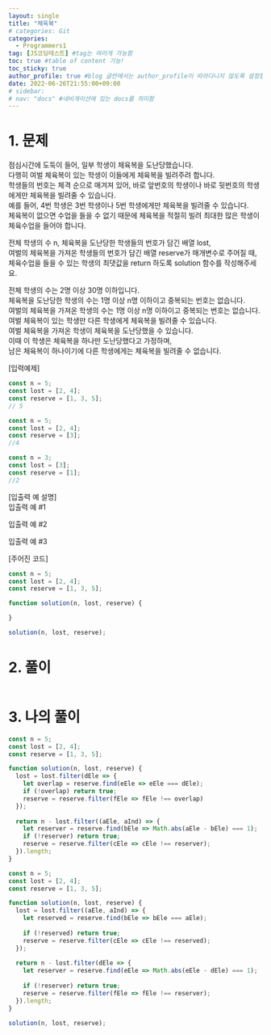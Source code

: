 ```yaml
---
layout: single
title: "체육복"
# categories: Git
categories:
  - Programmers1
tag: [JS코딩테스트] #tag는 여러개 가능함
toc: true #table of content 기능!
toc_sticky: true
author_profile: true #blog 글안에서는 author_profile이 따라다니지 않도록 설정함
date: 2022-06-26T21:55:00+09:00
# sidebar:
# nav: "docs" #네비게이션에 있는 docs를 의미함
---
```

# 1. 문제
점심시간에 도둑이 들어, 일부 학생이 체육복을 도난당했습니다.  
다행히 여벌 체육복이 있는 학생이 이들에게 체육복을 빌려주려 합니다.  
학생들의 번호는 체격 순으로 매겨져 있어, 바로 앞번호의 학생이나 바로 뒷번호의 학생에게만 체육복을 빌려줄 수 있습니다.  
예를 들어, 4번 학생은 3번 학생이나 5번 학생에게만 체육복을 빌려줄 수 있습니다.  
체육복이 없으면 수업을 들을 수 없기 때문에 체육복을 적절히 빌려 최대한 많은 학생이 체육수업을 들어야 합니다.  

전체 학생의 수 n, 체육복을 도난당한 학생들의 번호가 담긴 배열 lost,  
여벌의 체육복을 가져온 학생들의 번호가 담긴 배열 reserve가 매개변수로 주어질 때,  
체육수업을 들을 수 있는 학생의 최댓값을 return 하도록 solution 함수를 작성해주세요.  

전체 학생의 수는 2명 이상 30명 이하입니다.  
체육복을 도난당한 학생의 수는 1명 이상 n명 이하이고 중복되는 번호는 없습니다.  
여벌의 체육복을 가져온 학생의 수는 1명 이상 n명 이하이고 중복되는 번호는 없습니다.  
여벌 체육복이 있는 학생만 다른 학생에게 체육복을 빌려줄 수 있습니다.  
여벌 체육복을 가져온 학생이 체육복을 도난당했을 수 있습니다.  
이때 이 학생은 체육복을 하나만 도난당했다고 가정하며,  
남은 체육복이 하나이기에 다른 학생에게는 체육복을 빌려줄 수 없습니다.  

[입력예제]  

```js
const n = 5;
const lost = [2, 4];
const reserve = [1, 3, 5];
// 5

const n = 5;
const lost = [2, 4];
const reserve = [3];
//4

const n = 3;
const lost = [3];
const reserve = [1];
//2
```  

[입출력 예 설명]  
입출력 예 #1  

입출력 예 #2  

입출력 예 #3  

[주어진 코드]  

```js
const n = 5;
const lost = [2, 4];
const reserve = [1, 3, 5];

function solution(n, lost, reserve) {

}

solution(n, lost, reserve);
```


# 2. 풀이
```js
```

# 3. 나의 풀이
```js
const n = 5;
const lost = [2, 4];
const reserve = [1, 3, 5];

function solution(n, lost, reserve) {
  lost = lost.filter(dEle => {
    let overlap = reserve.find(eEle => eEle === dEle);
    if (!overlap) return true;
    reserve = reserve.filter(fEle => fEle !== overlap)
  });
    
  return n - lost.filter((aEle, aInd) => {
    let reserver = reserve.find(bEle => Math.abs(aEle - bEle) === 1);
    if (!reserver) return true;
    reserve = reserve.filter(cEle => cEle !== reserver);
  }).length;
}
```

```js
const n = 5;
const lost = [2, 4];
const reserve = [1, 3, 5];

function solution(n, lost, reserve) {
  lost = lost.filter((aEle, aInd) => {
    let reserved = reserve.find(bEle => bEle === aEle);
    
    if (!reserved) return true;
    reserve = reserve.filter(cEle => cEle !== reserved);
  });
  
  return n - lost.filter(dEle => {
    let reserver = reserve.find(eEle => Math.abs(eEle - dEle) === 1);
    
    if (!reserver) return true;
    reserve = reserve.filter(fEle => fEle !== reserver);   
  }).length;
}

solution(n, lost, reserve);
```

<!-- <span style="color:royalblue"> -->

<!-- 메소드 위에 변수 선언, 메소드 안에 메소드, 메소드 끝나고 리턴 -->

<!-- ### 2. Link 넣기

```

유형 1: (설명어를 입력) : [gunhee's coding blog](https://gunhee-jeong.github.io/)
유형 2: (URL 자동연결) : <https://gunhee-jeong.github.io/>
유형 3: (동일 파일 내 '문단으로 이동') : [1. Header로 이동](###-1-header)

```

유형 1: (설명어를 입력) : [gunhee's coding blog](https://gunhee-jeong.github.io/)
유형 2: (URL 자동연결) : <https://gunhee-jeong.github.io/>
유형 3: (동일 파일 내 '문단으로 이동') : [1. Header로 이동](#1-header)
유형 3의 방법

1. 특수문자를 제거
2. 스페이스는 -로 바꾸고
3. 대문자는 소문자로!
   그래서 ### 1. Header -> #1-header

## Link: [google][https://www.google.com/]

### 3. 수평선

```

---

```

---

### 4. 라인 바꾸기

```

스페이스바를 2번 눌러주면 다음칸으로
이동할 수 있어요!

```

---

스페이스바를 2번 눌러주면
다음칸으로 이동할 수 있어요!

### 5. list 만들기

```

1. 1번
2. 2번
3. 3번

- 순서없는 list
  - 순서없는 list
    - 순서없는 list

```

1. 1번
2. 2번
3. 3번

- 순서없는 list
  - 순서없는 list
    - 순서없는 list

---

### 6. font 관련

```

**진하게** -> 볼드
_기울여서_ -> 이탤릭체
~~취소선~~ -> 취소선

<ul>밑줄넣기</ul> -> 밑줄
<span style="color:red">빨간 글씨</span> -> 글자색
이것이 `인라인` 입니다 -> 인라인 코드
```

**진하게** -> 볼드
_기울여서_ -> 이탤릭체
~~취소선~~ -> 취소선
<u>밑줄넣기</u> -> 밑줄
<span style="color:red">빨간 글씨</span>
이것이 `인라인` 입니다 -> 인라인 코드

---

### 7. 인용구문

```
> coding
>
> > JavaScript
> >
> > > 내가 프짱!
```

> coding
>
> > JavaScript
> >
> > > 내가 프짱!

---

### 8. 이미지 삽입

```
유형1: ('사이즈를 조절' -> HTML 태그 사용) : <img src="https://gunhee-jeong.github.io/assets/images/blogLogo.png" width="300" height="200">
유형2: (이미지 삽입 후 -> 링크 걸기)
[![이미지](https://gunhee-jeong.github.io/assets/images/blogLogo/blogLogo.png)](https://gunhee-jeong.github.io/)
```

유형1: ('사이즈를 조절' -> HTML 태그 사용) : <img src="https://gunhee-jeong.github.io/assets/images/blogLogo.png" width="300" height="200">
유형2: (이미지 삽입 후 -> 링크 걸기)
[![이미지](https://gunhee-jeong.github.io/assets/images/blogLogo.png)](https://gunhee-jeong.github.io/)

### 9. 표 만들기

```
||국어|영어|
| :--- | ---: | :--: |
|건희 | 100점 | 100점
|철수 | 100점 | 100점
```

|      |  국어 | 영어  |
| :--- | ----: | :---: |
| 건희 | 100점 | 100점 |
| 철수 | 100점 | 100점 |

> - header를 넣고 싶은 경우 ---을 사용하고 :을 이용하여 정렬에 사용함!

### 10. 토글 만들기

```
<details>
<summary>여기를 누르세요</summary>
<div markdown="1">
숨겨진 내용
</div>
</details>
```

<details>
<summary>여기를 누르세요</summary>
<div markdown="1">
숨겨진 내용
</div>
</details> -->
